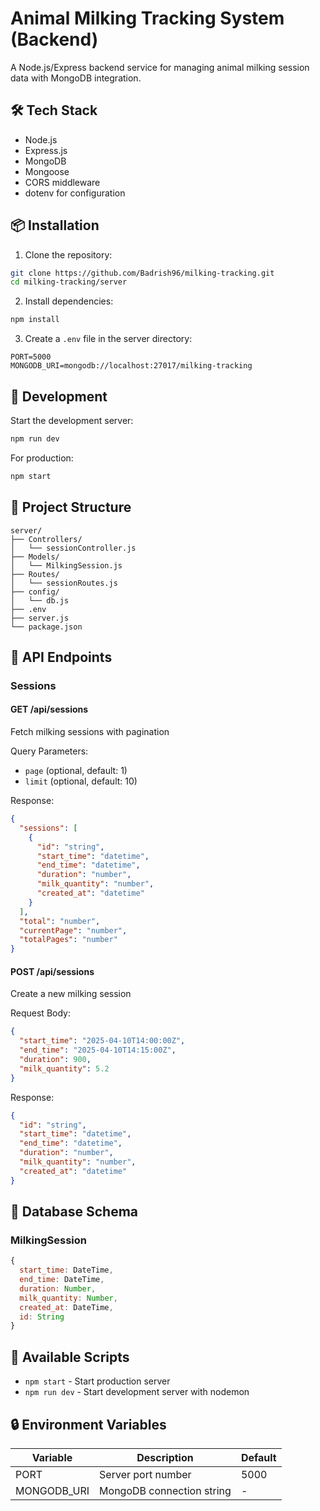 # Animal Milking Tracking System (Backend)

A Node.js/Express backend service for managing animal milking session data with MongoDB integration.

## 🛠️ Tech Stack

- Node.js
- Express.js
- MongoDB
- Mongoose
- CORS middleware
- dotenv for configuration

## 📦 Installation

1. Clone the repository:
```bash
git clone https://github.com/Badrish96/milking-tracking.git
cd milking-tracking/server
```

2. Install dependencies:
```bash
npm install
```

3. Create a `.env` file in the server directory:
```
PORT=5000
MONGODB_URI=mongodb://localhost:27017/milking-tracking
```

## 🚀 Development

Start the development server:
```bash
npm run dev
```

For production:
```bash
npm start
```

## 📁 Project Structure

```
server/
├── Controllers/
│   └── sessionController.js
├── Models/
│   └── MilkingSession.js
├── Routes/
│   └── sessionRoutes.js
├── config/
│   └── db.js
├── .env
├── server.js
└── package.json
```

## 🔌 API Endpoints

### Sessions

#### GET /api/sessions
Fetch milking sessions with pagination

Query Parameters:
- `page` (optional, default: 1)
- `limit` (optional, default: 10)

Response:
```json
{
  "sessions": [
    {
      "id": "string",
      "start_time": "datetime",
      "end_time": "datetime",
      "duration": "number",
      "milk_quantity": "number",
      "created_at": "datetime"
    }
  ],
  "total": "number",
  "currentPage": "number",
  "totalPages": "number"
}
```

#### POST /api/sessions
Create a new milking session

Request Body:
```json
{
  "start_time": "2025-04-10T14:00:00Z",
  "end_time": "2025-04-10T14:15:00Z",
  "duration": 900,
  "milk_quantity": 5.2
}
```

Response:
```json
{
  "id": "string",
  "start_time": "datetime",
  "end_time": "datetime",
  "duration": "number",
  "milk_quantity": "number",
  "created_at": "datetime"
}
```

## 💾 Database Schema

### MilkingSession
```javascript
{
  start_time: DateTime,
  end_time: DateTime,
  duration: Number,
  milk_quantity: Number,
  created_at: DateTime,
  id: String
}
```

## 🔧 Available Scripts

- `npm start` - Start production server
- `npm run dev` - Start development server with nodemon

## 🔒 Environment Variables

| Variable | Description | Default |
|----------|-------------|---------|
| PORT | Server port number | 5000 |
| MONGODB_URI | MongoDB connection string | - |